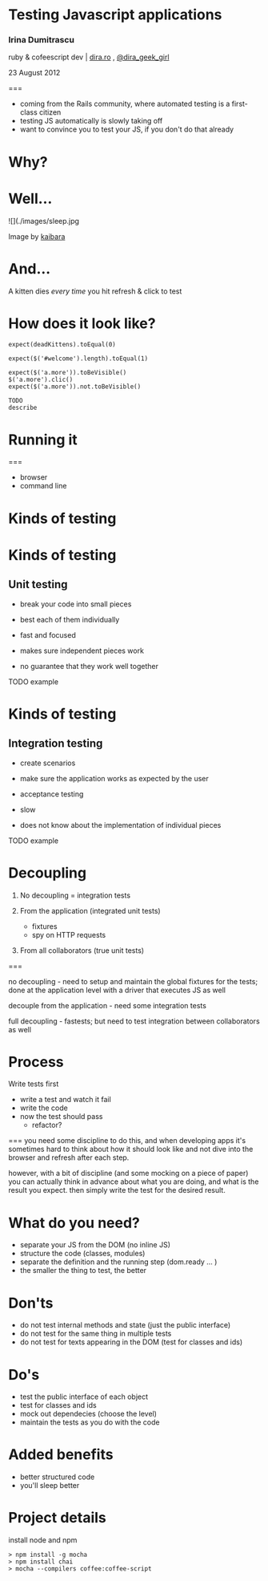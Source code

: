 # Testing Javascript applications

### Irina Dumitrascu

ruby & cofeescript dev | [dira.ro](http://dira.ro) ,  [@dira_geek_girl](http://twitter.com/dira_geek_girl)

23 August 2012

===
* coming from the Rails community, where automated testing is a first-class citizen
* testing JS automatically is slowly taking off
* want to convince you to test your JS, if you don't do that already


# Why?


# Well…

![](./images/sleep.jpg

Image by [kaibara](http://www.flickr.com/photos/kaibara/)

# And…

A kitten dies *every time* you hit refresh & click to test


# How does it look like?

    expect(deadKittens).toEqual(0)
    
    expect($('#welcome').length).toEqual(1)
    
    expect($('a.more')).toBeVisible()
    $('a.more').clic()
    expect($('a.more')).not.toBeVisible()
    
    TODO 
    describe



# Running it

===

* browser
* command line

# Kinds of testing

# Kinds of testing

## Unit testing

* break your code into small pieces
* best each of them individually

* fast and focused
* makes sure independent pieces work
* no guarantee that they work well together

TODO example


# Kinds of testing
   
## Integration testing

* create scenarios
* make sure the application works as expected by the user
* acceptance testing

* slow
* does not know about the implementation of individual pieces


TODO example


# Decoupling

1. No decoupling = integration tests


1. From the application (integrated unit tests)
    * fixtures
    * spy on HTTP requests
    
1. From all collaborators (true unit tests)

===

no decoupling - need to setup and maintain the global fixtures for the tests; done at the application level with a driver that executes JS as well

decouple from the application - need some integration tests

full decoupling - fastests; but need to test integration between collaborators as well

# Process

Write tests first

* write a test and watch it fail
* write the code
* now the test should pass
  * refactor?
  
===
you need some discipline to do this, and when developing apps it's sometimes hard to think about how it should look like and not dive into the browser and refresh after each step.

however, with a bit of discipline (and some mocking on a piece of paper) you can actually think in advance about what you are doing, and what is the result you expect. then simply write the test for the desired result.
</div>

# What do you need?

* separate your JS from the DOM (no inline JS)
* structure the code (classes, modules)
* separate the definition and the running step (dom.ready … )
* the smaller the thing to test, the better


# Don'ts

* do not test internal methods and state (just the public interface)
* do not test for the same thing in multiple tests
* do not test for texts appearing in the DOM (test for classes and ids)


# Do's

* test the public interface of each object
* test for classes and ids
* mock out dependecies (choose the level)
* maintain the tests as you do with the code

# Added benefits

* better structured code
* you'll sleep better

# Project details

install node and npm

    > npm install -g mocha
    > npm install chai
    > mocha --compilers coffee:coffee-script
 